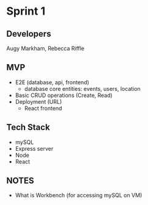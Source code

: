 # Sprint 1
## Developers
Augy Markham, Rebecca Riffle
## MVP
- E2E (database, api, frontend)
    - database core entities: events, users, location
- Basic CRUD operations (Create, Read)
- Deployment (URL)
    - React frontend
## Tech Stack
- mySQL
- Express server
- Node
- React

## NOTES
- What is Workbench (for accessing mySQL on VM)